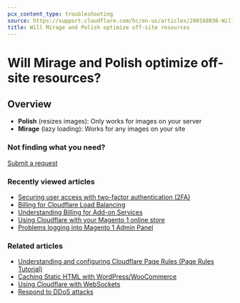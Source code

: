 ```yaml
---
pcx_content_type: troubleshooting
source: https://support.cloudflare.com/hc/en-us/articles/200168036-Will-Mirage-and-Polish-optimize-off-site-resources-
title: Will Mirage and Polish optimize off-site resources
---
```


# Will Mirage and Polish optimize off-site resources?



## Overview

-   **Polish** (resizes images): Only works for images on your server
-   **Mirage** (lazy loading): Works for any images on your site

### Not finding what you need?

[Submit a request](https://dash.cloudflare.com/redirect?account=support "Submit a request")

### Recently viewed articles

-   [Securing user access with two-factor authentication (2FA)](https://support.cloudflare.com/hc/en-us/articles/200167906-Securing-user-access-with-two-factor-authentication-2FA-)
-   [Billing for Cloudflare Load Balancing](https://support.cloudflare.com/hc/en-us/articles/115005254367-Billing-for-Cloudflare-Load-Balancing)
-   [Understanding Billing for Add-on Services](https://support.cloudflare.com/hc/en-us/articles/115004555148-Understanding-Billing-for-Add-on-Services)
-   [Using Cloudflare with your Magento 1 online store](https://support.cloudflare.com/hc/en-us/articles/115004180727-Using-Cloudflare-with-your-Magento-1-online-store)
-   [Problems logging into Magento 1 Admin Panel](https://support.cloudflare.com/hc/en-us/articles/115004180627-Problems-logging-into-Magento-1-Admin-Panel)

### Related articles

-   [Understanding and configuring Cloudflare Page Rules (Page Rules Tutorial)](https://support.cloudflare.com/hc/en-us/related/click?data=BAh7CjobZGVzdGluYXRpb25fYXJ0aWNsZV9pZGkEo7EEDToYcmVmZXJyZXJfYXJ0aWNsZV9pZGkEZFLuCzoLbG9jYWxlSSIKZW4tdXMGOgZFVDoIdXJsSSJqL2hjL2VuLXVzL2FydGljbGVzLzIxODQxMTQyNy1VbmRlcnN0YW5kaW5nLWFuZC1jb25maWd1cmluZy1DbG91ZGZsYXJlLVBhZ2UtUnVsZXMtUGFnZS1SdWxlcy1UdXRvcmlhbC0GOwhUOglyYW5raQY%3D--bb7af6115fe8dbafe382ff575883cb58ff36a4e8)
-   [Caching Static HTML with WordPress/WooCommerce](https://support.cloudflare.com/hc/en-us/related/click?data=BAh7CjobZGVzdGluYXRpb25fYXJ0aWNsZV9pZGkEoJsTDjoYcmVmZXJyZXJfYXJ0aWNsZV9pZGkEZFLuCzoLbG9jYWxlSSIKZW4tdXMGOgZFVDoIdXJsSSJQL2hjL2VuLXVzL2FydGljbGVzLzIzNjE2NjA0OC1DYWNoaW5nLVN0YXRpYy1IVE1MLXdpdGgtV29yZFByZXNzLVdvb0NvbW1lcmNlBjsIVDoJcmFua2kH--c40ddd10ec85546141b6f4d2b8e00695061b5cb6)
-   [Using Cloudflare with WebSockets](https://support.cloudflare.com/hc/en-us/related/click?data=BAh7CjobZGVzdGluYXRpb25fYXJ0aWNsZV9pZGkE%2BlfuCzoYcmVmZXJyZXJfYXJ0aWNsZV9pZGkEZFLuCzoLbG9jYWxlSSIKZW4tdXMGOgZFVDoIdXJsSSJCL2hjL2VuLXVzL2FydGljbGVzLzIwMDE2OTQ2Ni1Vc2luZy1DbG91ZGZsYXJlLXdpdGgtV2ViU29ja2V0cwY7CFQ6CXJhbmtpCA%3D%3D--0fbd07db4adababb5a152999bab1859dfe23c2c7)
-   [Respond to DDoS attacks](https://support.cloudflare.com/hc/en-us/related/click?data=BAh7CjobZGVzdGluYXRpb25fYXJ0aWNsZV9pZGkE1FruCzoYcmVmZXJyZXJfYXJ0aWNsZV9pZGkEZFLuCzoLbG9jYWxlSSIKZW4tdXMGOgZFVDoIdXJsSSI8L2hjL2VuLXVzL2FydGljbGVzLzIwMDE3MDE5Ni1SZXNwb25kaW5nLXRvLUREb1MtYXR0YWNrcwY7CFQ6CXJhbmtpCQ%3D%3D--776274db3256831dd3a6408dee736bb815b58a37)
